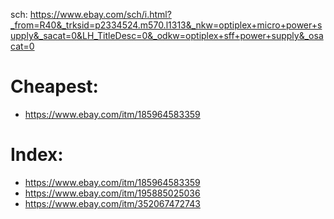sch: https://www.ebay.com/sch/i.html?_from=R40&_trksid=p2334524.m570.l1313&_nkw=optiplex+micro+power+supply&_sacat=0&LH_TitleDesc=0&_odkw=optiplex+sff+power+supply&_osacat=0

# Cheapest:
- https://www.ebay.com/itm/185964583359

# Index:
- https://www.ebay.com/itm/185964583359
- https://www.ebay.com/itm/195885025036
- https://www.ebay.com/itm/352067472743
